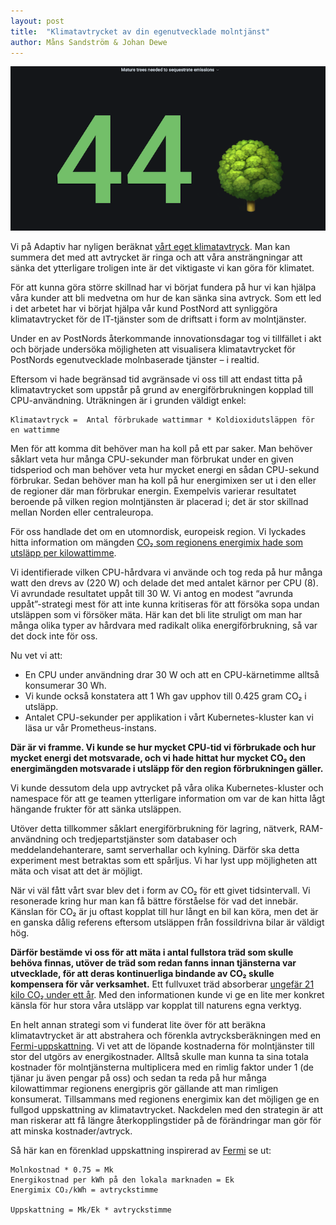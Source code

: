 ```yaml
---
layout: post
title:  "Klimatavtrycket av din egenutvecklade molntjänst"
author: Måns Sandström & Johan Dewe
---
```


<img class="img-responsive" src="/assets/images/trees-for-compensation.png" alt="Illustration av antal fullstora träd som behövs för att kompensera för nuvarande CPU-energiförbrukning" title="44 fullstora träd behövs för att kompensera nuvarande CPU-energiförbrukning">

Vi på Adaptiv har nyligen beräknat [vårt eget klimatavtryck](https://adaptiv.se/2021/05/21/klimatrapporter-publicerade/). Man kan summera det med att avtrycket är ringa och att våra ansträngningar att sänka det ytterligare troligen inte är det viktigaste vi kan göra för klimatet.

För att kunna göra större skillnad har vi börjat fundera på hur vi kan hjälpa våra kunder att bli medvetna om hur de kan sänka sina avtryck. Som ett led i det arbetet har vi börjat hjälpa vår kund PostNord att synliggöra klimatavtrycket för de IT-tjänster som de driftsatt i form av molntjänster.

Under en av PostNords återkommande innovationsdagar tog vi tillfället i akt och började undersöka möjligheten att visualisera klimatavtrycket för PostNords egenutvecklade molnbaserade tjänster – i realtid.

Eftersom vi hade begränsad tid avgränsade vi oss till att endast titta på klimatavtrycket som uppstår på grund av energiförbrukningen kopplad till CPU-användning. Uträkningen är i grunden väldigt enkel:

```text
Klimatavtryck =  Antal förbrukade wattimmar * Koldioxidutsläppen för en wattimme  
```

Men för att komma dit behöver man ha koll på ett par saker. Man behöver såklart veta hur många CPU-sekunder man förbrukat under en given tidsperiod och man behöver veta hur mycket energi en sådan CPU-sekund förbrukar. Sedan behöver man ha koll på hur energimixen ser ut i den eller de regioner där man förbrukar energin. Exempelvis varierar resultatet beroende på vilken region molntjänsten är placerad i; det är stor skillnad mellan Norden eller centraleuropa.

För oss handlade det om en utomnordisk, europeisk region. Vi lyckades hitta information om mängden [CO₂ som regionens energimix hade som utsläpp per kilowattimme](https://www.eea.europa.eu/data-and-maps/daviz/co2-emission-intensity-6#tab-googlechartid_googlechartid_chart_111_filters=%7B%22rowFilters%22%3A%7B%7D%3B%22columnFilters%22%3A%7B%22pre_config_date%22%3A%5B2018%5D%7D%3B%22sortFilter%22%3A%5B%22ugeo%22%5D%7D).

Vi identifierade vilken CPU-hårdvara vi använde och tog reda på hur många watt den drevs av (220 W) och delade det med antalet kärnor per CPU (8). Vi avrundade resultatet uppåt till 30 W. Vi antog en modest “avrunda uppåt”-strategi mest för att inte kunna kritiseras för att försöka sopa undan utsläppen som vi försöker mäta. Här kan det bli lite struligt om man har många olika typer av hårdvara med radikalt olika energiförbrukning, så var det dock inte för oss.

Nu vet vi att:

* En CPU under användning drar 30 W och att en CPU-kärnetimme alltså konsumerar 30 Wh.
* Vi kunde också konstatera att 1 Wh gav upphov till 0.425 gram CO₂ i utsläpp.
* Antalet CPU-sekunder per applikation i vårt Kubernetes-kluster kan vi läsa ur vår Prometheus-instans.

**Där är vi framme. Vi kunde se hur mycket CPU-tid vi förbrukade och hur mycket energi det motsvarade, och vi hade hittat hur mycket CO₂ den energimängden motsvarade i utsläpp för den region förbrukningen gäller.**

Vi kunde dessutom dela upp avtrycket på våra olika Kubernetes-kluster och namespace för att ge teamen ytterligare information om var de kan hitta lågt hängande frukter för att sänka utsläppen.

Utöver detta tillkommer såklart energiförbrukning för lagring, nätverk, RAM-användning och tredjepartstjänster som databaser och meddelandehanterare, samt serverhallar och kylning. Därför ska detta experiment mest betraktas som ett spårljus. Vi har lyst upp möjligheten att mäta och visat att det är möjligt.  

När vi väl fått vårt svar blev det i form av CO₂ för ett givet tidsintervall. Vi resonerade kring hur man kan få bättre förståelse för vad det innebär. Känslan för CO₂ är ju oftast kopplat till hur långt en bil kan köra, men det är en ganska dålig referens eftersom utsläppen från fossildrivna bilar är väldigt hög.

**Därför bestämde vi oss för att mäta i antal fullstora träd som skulle behöva finnas, utöver de träd som redan fanns innan tjänsterna var utvecklade, för att deras kontinuerliga bindande av CO₂ skulle kompensera för vår verksamhet.** Ett fullvuxet träd absorberar [ungefär 21 kilo CO₂ under ett år](https://www.viessmann.co.uk/heating-advice/how-much-co2-does-tree-absorb). Med den informationen kunde vi ge en lite mer konkret känsla för hur stora våra utsläpp var kopplat till naturens egna verktyg.

En helt annan strategi som vi funderat lite över för att beräkna klimatavtrycket är att abstrahera och förenkla avtrycksberäkningen med en [Fermi-uppskattning](https://en.wikipedia.org/wiki/Fermi_problem). Vi vet att de löpande kostnaderna för molntjänster till stor del utgörs av energikostnader. Alltså skulle man kunna ta sina totala kostnader för molntjänsterna multiplicera med en rimlig faktor under 1 (de tjänar ju även pengar på oss) och sedan ta reda på hur många kilowattimmar regionens energipris gör gällande att man rimligen konsumerat. Tillsammans med regionens energimix kan det möjligen ge en fullgod uppskattning av klimatavtrycket. Nackdelen med den strategin är att man riskerar att få längre återkopplingstider på de förändringar man gör för att minska kostnader/avtryck.

Så här kan en förenklad uppskattning inspirerad av [Fermi](https://en.wikipedia.org/wiki/Fermi_problem) se ut:

```text
Molnkostnad * 0.75 = Mk  
Energikostnad per kWh på den lokala marknaden = Ek  
Energimix CO₂/kWh = avtryckstimme  

Uppskattning = Mk/Ek * avtryckstimme
```
